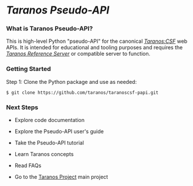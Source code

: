 # *Taranos Pseudo-API* #

### What is Taranos Pseudo-API? ###
This is high-level Python "pseudo-API" for the canonical [_Taranos:CSF_](https://github.com/taranos/taranoscsf) web APIs.  It is intended for educational and tooling purposes and requires the [*Taranos Reference Server*](https://github.com/taranos/taranoscsf-refserver) or compatible server to function.

### Getting Started ###

Step 1:  Clone the Python package and use as needed:

```
$ git clone https://github.com/taranos/taranoscsf-papi.git
```

### Next Steps ###

- Explore code documentation

- Explore the Pseudo-API user's guide 

- Take the Pseudo-API tutorial

- Learn Taranos concepts

- Read FAQs

- Go to the [Taranos Project](https://github.com/taranos/taranoscsf) main project 
 
